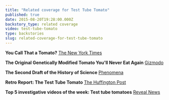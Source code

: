 ```yaml
---
title: "Related coverage for Test Tube Tomato"
published: true
date: 2015-08-20T19:28:00.000Z
backstory_type: related coverage
video: test-tube-tomato
type: backstories
slug: related-coverage-for-test-tube-tomato
---
```


**You Call That a Tomato?**
[The New York Times](http://www.nytimes.com/2013/06/24/booming/you-call-that-a-tomato.html?ref=booming&_r=0)

**The Original Genetically Modified Tomato You'll Never Eat Again**
[Gizmodo](http://gizmodo.com/the-original-genetically-modified-tomato-youll-never-ea-559924439)

**The Second Draft of the History of Science**
[Phenomena](http://phenomena.nationalgeographic.com/2013/09/09/the-second-draft-of-the-history-of-science/)

**Retro Report: The Test Tube Tomato**
[The Huffington Post](http://www.huffingtonpost.com/olivia-katrandjian/retro-report-the-test-tube_b_3492318.html)

**Top 5 investigative videos of the week: Test tube tomatoes**
[Reveal News](https://www.revealnews.org/article/top-5-investigative-videos-of-the-week-test-tube-tomatoes/)

